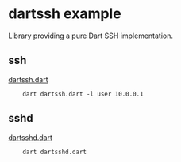 # dartssh example

Library providing a pure Dart SSH implementation.

## ssh

[dartssh.dart](dartssh.dart)

        dart dartssh.dart -l user 10.0.0.1

## sshd

[dartsshd.dart](dartsshd.dart)

        dart dartsshd.dart

